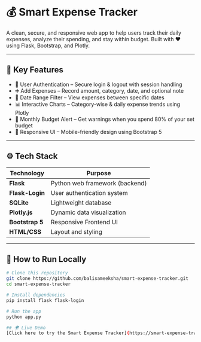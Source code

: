 # 💰 Smart Expense Tracker

A clean, secure, and responsive web app to help users track their daily expenses, analyze their spending, and stay within budget. Built with ❤️ using Flask, Bootstrap, and Plotly.

---

## 🧠 Key Features

- 🔐 User Authentication – Secure login & logout with session handling  
- ➕ Add Expenses – Record amount, category, date, and optional note  
- 📅 Date Range Filter – View expenses between specific dates  
- 📊 Interactive Charts – Category-wise & daily expense trends using Plotly  
- 💸 Monthly Budget Alert – Get warnings when you spend 80% of your set budget  
- 📱 Responsive UI – Mobile-friendly design using Bootstrap 5  

---

## ⚙️ Tech Stack

| Technology     | Purpose                        |
|----------------|--------------------------------|
| **Flask**      | Python web framework (backend) |
| **Flask-Login**| User authentication system     |
| **SQLite**     | Lightweight database           |
| **Plotly.js**  | Dynamic data visualization     |
| **Bootstrap 5**| Responsive Frontend UI         |
| **HTML/CSS**   | Layout and styling             |

---

## 🚀 How to Run Locally

```bash
# Clone this repository
git clone https://github.com/balisameeksha/smart-expense-tracker.git
cd smart-expense-tracker

# Install dependencies
pip install flask flask-login

# Run the app
python app.py

## 🌍 Live Demo
[Click here to try the Smart Expense Tracker](https://smart-expense-tracker-pzwx.onrender.com)


